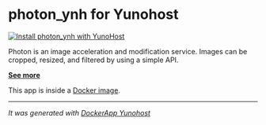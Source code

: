 photon_ynh for Yunohost
==========

[![Install photon_ynh with YunoHost](https://install-app.yunohost.org/install-with-yunohost.png)](https://install-app.yunohost.org/?app=photon_ynh)

Photon is an image acceleration and modification service. Images can be cropped, resized, and filtered by using a simple API.

**[See more](https://developer.wordpress.com/docs/photon/)**

This app is inside a [Docker image](https://hub.docker.com/_/php/).

-----------------

*It was generated with [DockerApp Yunohost](https://github.com/aymhce/dockerappmodel_ynh/)*
